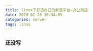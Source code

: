```yaml
---
title: linux下打造自己的影音平台-办公用途
date: 2020-02-26 16:34:09
categories: server
tags: linux
---
```


### 还没写